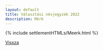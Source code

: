```yaml
---
layout: default
title: Választási névjegyzék 2022
description: Mérk
---
```


{% include settlementHTMLs/Meerk.html %}

[Vissza](../)